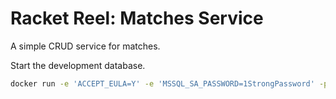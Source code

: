 # Racket Reel: Matches Service

A simple CRUD service for matches.

Start the development database.

```bash
docker run -e 'ACCEPT_EULA=Y' -e 'MSSQL_SA_PASSWORD=1StrongPassword' -p 1433:1433 -d mcr.microsoft.com/mssql/server:2019-latest
```
